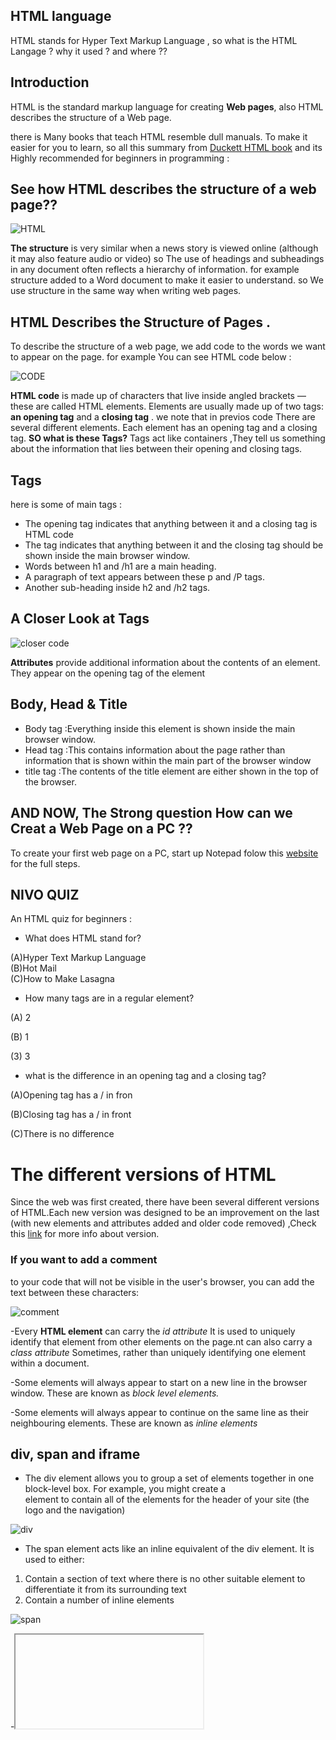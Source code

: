 ## HTML language 
HTML stands for Hyper Text Markup Language , so  what is the HTML Langage ? why it used ? and where ??
## Introduction 
HTML is the standard markup language for creating **Web pages**, also HTML describes the structure of a Web page.

there is Many books that teach HTML resemble dull manuals. To make it easier for you to learn, so all this summary from
[Duckett HTML book](http://www.htmlandcssbook.com/code-samples/) and its Highly recommended for beginners in programming :

 
 ## See how HTML describes the structure of a web page??
 
 ![HTML](https://render.fineartamerica.com/images/rendered/search/print/6.5/8/break/images-medium/2-internet-computer-code-christian-darkin.jpg)
 
 
 **The structure** is very similar when a news story is viewed online (although it may also feature audio or video) so The use of headings and
subheadings in any document often reflects a hierarchy of information. for example structure added to a Word document to make it easier to understand.  so We use
structure in the same way when writing web pages.

## HTML Describes the Structure of Pages .
To describe the structure of a web page, we add code to the words we want to appear on the page.
for example You can see HTML code below :


 ![CODE](https://tse3.mm.bing.net/th?id=OIP.y4vxXzBsVl9q2309bvLWpgHaDA&pid=Api&P=0&w=381&h=156)
 
**HTML code**  is made up of characters that live inside angled brackets — these are called HTML elements. Elements are usually made up of two tags: **an opening tag** and a **closing tag** .
we note that in previos code  There are several different elements. Each element has an opening tag and a closing tag. **SO what is these Tags?**
Tags act like containers ,They tell us  something about the information that lies between their opening and closing tags.
## Tags 
 here is some of main tags :
- The opening <html> tag indicates that anything between it and a closing </html> tag is HTML code
- The <body> tag indicates that anything between it and the closing </body> tag should be shown inside the main browser window.
- Words between h1 and /h1 are a main heading.
- A paragraph of text appears between these p and /P tags.
- Another sub-heading inside h2 and /h2 tags.
 
## A Closer Look at Tags 
![closer code](https://tse3.mm.bing.net/th?id=OIP.NPBAkO5y-2yIzHg2nZGlCgHaBM&pid=Api&P=0&w=515&h=83)


**Attributes** provide additional information about the contents of an element. They appear on the opening tag of the element


## Body, Head & Title
- Body tag :Everything inside this element is shown inside the main browser window.
- Head tag :This contains information about the page rather than information that is shown within the main part of the browser window
- title tag :The contents of the title element are either shown in the top of the browser.

## AND NOW, The Strong question How can we Creat a Web Page on a PC ??
To create your first web page on a PC, start up Notepad folow this [website](https://tutorialsclass.com/exercise/create-webpage-in-html-using-notepad/#:~:text=Steps%20to%20Create%20a%20Webpage%20in%20HTML%20using,5%3A%20View%20the%20HTML%20Page%20using%20Browser.%20) for the full steps.


## NIVO QUIZ 

An HTML quiz for beginners :

- What does HTML stand for?  
                                  
(A)Hyper Text Markup Language                                      
(B)Hot Mail                                                        
(C)How to Make Lasagna  

-  How many tags are in a regular element?
 
  (A) 2 

  (B) 1

  (3) 3

- what is the difference in an opening tag and a closing tag?

(A)Opening tag has a / in fron

(B)Closing tag has a / in front

(C)There is no difference


# The different versions of HTML
Since the web was first created, there have been several different versions of HTML.Each new version was designed
to be an improvement on the last (with new elements and attributes added and older code removed) ,Check this [link](https://www.educba.com/versions-of-html/) for more info about version.
### If you want to add a comment 
to your code that will not be visible in the user's browser, you can add the text between these characters:

![comment](https://tse4.mm.bing.net/th?id=OIP.1ksoMc7QiwENBwGfrGWFRgHaCo&pid=Api&P=0&w=461&h=165)

-Every **HTML element** can carry the *id attribute* It is used to uniquely identify that element from other elements on the page.nt can also carry a *class attribute*
Sometimes, rather than uniquely identifying one element within a document.

-Some elements will always appear to start on a new line in the browser window. These are known as *block level elements.*

-Some elements will always appear to continue on the same line as their neighbouring elements. These are known as *inline elements*

## div, span and iframe

- <div> The div element allows you to group a set of elements together in one block-level box. For example, you might create a <div> element to contain all of the elements for the header of your site (the logo and the navigation)



![div](https://tse4.mm.bing.net/th?id=OIP.I-tsImYHluMVYr22NK9ztQHaFj&pid=Api&P=0&w=213&h=161)

- <span>  The span element acts like an inline equivalent of the div element. It is used to either:
 
1. Contain a section of text where there is no other suitable element to differentiate it from its surrounding text
2. Contain a number of inline elements

![span](https://tse3.mm.bing.net/th?id=OIP.tPbj61nu4qOU1JypoBZdugAAAA&pid=Api&P=0&w=300&h=300)
 
-<iframe> An iframe is like a little window that has been cut into your page — and in that window you can see another page. The term iframe is an abbreviation of inline frame.
 There are afew attributes that you will need to know to use it:
 
 
1. **src** :
The src attribute specifies the
URL of the page to show in the
frame.

2. **height**:
The height attribute specifies
the height of the iframe in pixels.

3. **width**:
The width attribute specifies
the width of the iframe in pixels.

- The <meta> tag allows you to supply all kinds of
information about your web page.

![meta](https://tse2.mm.bing.net/th?id=OIP.81-aJ_zpLlk5rJisoydljAAAAA&pid=Api&P=0&w=256&h=181)

- Escape characters are used to include special
characters in your pages such as <, >, and ©

# NIVO QUIZ 
1. where is the meta tag only found?

A. The last page

B. The home page

C. The second page

2. The  div tag defines a (     ) in an HTML document **Fill it** 


# HTML 5 LAYOUT 

HTML5 is introducing a new set of
elements that help define the structure of
a page.

- HTML5 introduces a new set of elements that allow you to divide up the
parts of a page

![HTML5](https://tse4.mm.bing.net/th?id=OIP.Ac0ljqN79Ucdi_HBEQIjkAHaFl&pid=Api&P=0&w=207&h=157)

+ The new HTML5 elements Indicate the purpose of
different parts of a web page and help to describe
its structure.

+ To make HTML5 elements work in Internet Explorer 8
(and older versions of IE), extra JavaScript is needed,
which is available free from Google
 Table(1.2)  TAGS list
  
  
TAG | USE
----| ------
nav| used to contain the major navigational blocks
article |element acts as a container for any section of a page
aside |it should contain information that is related to the article but not essential to its overall meaning.
section |groups related content together, and typically each section would have its own heading.

# Process & Design

![web](https://tse3.mm.bing.net/th?id=OIP.bSHwFb3Rbarfu-fOUMyOAwHaHX&pid=Api&P=0&w=300&h=300)

1.It's important to understand who your target audience
is, why they would come to your site, what information
they want to find and when they are likely to return.


2.Site maps allow you to plan the structure of a site.

3. Wireframes allow you to organize the information that
will need to go on each page.

4. Design is about communication. Visual hierarchy helps
visitors understand what you are trying to tell them.

5. You can differentiate between pieces of information
using size, color, and style.

6. You can use grouping and similarity to help simplify
the information you present.

# JavaScript 

![js](https://tse4.mm.bing.net/th?id=OIP.Raj_6TycseAeG-qdofckiwHaDt&pid=Api&P=0&w=307&h=154)

## why we use JavaScript? 
 it used in browsers to make websites more interactive, interesting, and user-friendly.
 
 ![js](https://tse2.mm.bing.net/th?id=OIP.H5m5zgjt0jCe__l7cQ_8vgHaEr&pid=Api&P=0&w=251&h=159)
 #### what is the script ?
 A script is a series of instructions that a computer can follow to achieve a goal.
 #### How i can Wright the script?
 To write a script, you need to first state your goal and then list the tasks that need to be completed in order to achieve it.


Refrences  | 
------------ | 
[link1](http://www.htmlandcssbook.com/code-samples/)| 
[link2](https://www.wikihow.com/Write-a-Script)| 
[link3](https://r.search.yahoo.com/_ylt=AwrJ6yvMrDpgNgcAo0BXNyoA;_ylu=Y29sbwNiZjEEcG9zAzEEdnRpZAMEc2VjA3Ny/RV=2/RE=1614486860/RO=10/RU=https%3a%2f%2fwww.w3schools.com%2fHTML%2fhtml_quiz.asp/RK=2/RS=_3l6lwg.CujDH5I30.Wl45iNXvc-)|  
[link4](https://www.proprofs.com/quiz-school) | 

 


  
  




 



















 














